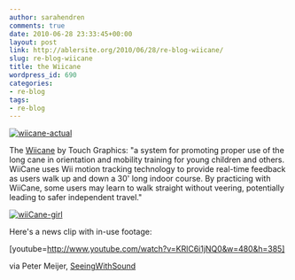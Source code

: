 ```yaml
---
author: sarahendren
comments: true
date: 2010-06-28 23:33:45+00:00
layout: post
link: http://ablersite.org/2010/06/28/re-blog-wiicane/
slug: re-blog-wiicane
title: the Wiicane
wordpress_id: 690
categories:
- re-blog
tags:
- re-blog
---
```


[![wiicane-actual](http://ablersite.files.wordpress.com/2010/06/wiicane-actual.gif)](http://ablersite.files.wordpress.com/2010/06/wiicane-actual.gif)

The [Wiicane](http://touchgraphics.com/research/wiicane.htm) by Touch Graphics: "a system for promoting proper use of the long cane in orientation and mobility training for young children and others. WiiCane uses Wii motion tracking technology to provide real-time feedback as users walk up and down a 30' long indoor course. By practicing with WiiCane, some users may learn to walk straight without veering, potentially leading to safer independent travel."

[![wiiCane-girl](http://ablersite.files.wordpress.com/2010/06/wiicane-girl.gif)](http://ablersite.files.wordpress.com/2010/06/wiicane-girl.gif)

Here's a news clip with in-use footage:

[youtube=http://www.youtube.com/watch?v=KRlC6i1jNQ0&w=480&h=385]

via Peter Meijer, [SeeingWithSound](http://www.seeingwithsound.com/)
